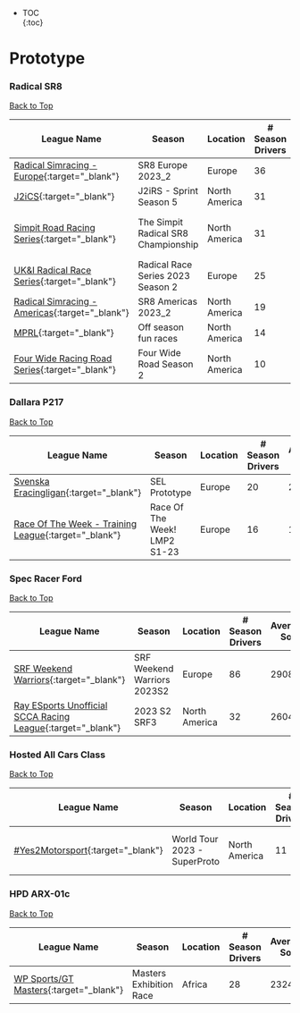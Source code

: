 * TOC  
{:toc}

# Prototype

### Radical SR8

[Back to Top](#)  

|                                                        League Name                                                       |               Season              |   Location  |# Season Drivers|Average SoF|Setup|       Upcoming Race      |        New York        |         London         |          Sydney         |
|--------------------------------------------------------------------------------------------------------------------------|-----------------------------------|-------------|----------------|-----------|-----|--------------------------|------------------------|------------------------|-------------------------|
| [Radical Simracing \- Europe](https://members.iracing.com/membersite/member/LeagueView.do?league=9305){:target="_blank"} |         SR8 Europe 2023\_2        |    Europe   |       36       |    2937   |     |                          |                        |                        |                         |
|            [J2iCS](https://members.iracing.com/membersite/member/LeagueView.do?league=3630){:target="_blank"}            |      J2iRS \- Sprint Season 5     |North America|       31       |    1820   | Both|                          |                        |                        |                         |
|  [Simpit Road Racing Series](https://members.iracing.com/membersite/member/LeagueView.do?league=3859){:target="_blank"}  |The Simpit Radical SR8 Championship|North America|       31       |    2083   |     |Autódromo José Carlos Pace|Sun, June 11 01:00PM EDT|Sun, June 11 06:00PM BST|Mon, June 12 03:00AM AEST|
|   [UK&I Radical Race Series](https://members.iracing.com/membersite/member/LeagueView.do?league=5547){:target="_blank"}  | Radical Race Series 2023 Season 2 |    Europe   |       25       |    2779   | Open|                          |                        |                        |                         |
|[Radical Simracing \- Americas](https://members.iracing.com/membersite/member/LeagueView.do?league=9304){:target="_blank"}|        SR8 Americas 2023\_2       |North America|       19       |    2845   |     |                          |                        |                        |                         |
|             [MPRL](https://members.iracing.com/membersite/member/LeagueView.do?league=7919){:target="_blank"}            |        Off season fun races       |North America|       14       |    2129   |     |                          |                        |                        |                         |
| [Four Wide Racing Road Series](https://members.iracing.com/membersite/member/LeagueView.do?league=9060){:target="_blank"}|      Four Wide Road Season 2      |North America|       10       |    1306   |     |                          |                        |                        |                         |

### Dallara P217

[Back to Top](#)  

|                                                           League Name                                                          |            Season            |Location|# Season Drivers|Average SoF|Setup|Upcoming Race|New York|London|Sydney|
|--------------------------------------------------------------------------------------------------------------------------------|------------------------------|--------|----------------|-----------|-----|-------------|--------|------|------|
|        [Svenska Eracingligan](https://members.iracing.com/membersite/member/LeagueView.do?league=5826){:target="_blank"}       |         SEL Prototype        | Europe |       20       |    2083   |     |             |        |      |      |
|[Race Of The Week \- Training League](https://members.iracing.com/membersite/member/LeagueView.do?league=6227){:target="_blank"}|Race Of The Week\! LMP2 S1\-23| Europe |       16       |    1902   |     |             |        |      |      |

### Spec Racer Ford

[Back to Top](#)  

|                                                              League Name                                                             |           Season          |   Location  |# Season Drivers|Average SoF|Setup|Upcoming Race|New York|London|Sydney|
|--------------------------------------------------------------------------------------------------------------------------------------|---------------------------|-------------|----------------|-----------|-----|-------------|--------|------|------|
|           [SRF Weekend Warriors](https://members.iracing.com/membersite/member/LeagueView.do?league=1566){:target="_blank"}          |SRF Weekend Warriors 2023S2|    Europe   |       86       |    2908   | Open|             |        |      |      |
|[Ray ESports Unofficial SCCA Racing League](https://members.iracing.com/membersite/member/LeagueView.do?league=6236){:target="_blank"}|        2023 S2 SRF3       |North America|       32       |    2604   | Open|             |        |      |      |

### Hosted All Cars Class

[Back to Top](#)  

|                                                 League Name                                                 |            Season           |   Location  |# Season Drivers|Average SoF|Setup|Upcoming Race|        New York        |         London         |          Sydney         |
|-------------------------------------------------------------------------------------------------------------|-----------------------------|-------------|----------------|-----------|-----|-------------|------------------------|------------------------|-------------------------|
|[\#Yes2Motorsport](https://members.iracing.com/membersite/member/LeagueView.do?league=5789){:target="_blank"}|World Tour 2023 \- SuperProto|North America|       11       |    1353   |Fixed|Iowa Speedway|Sat, June 10 08:30PM EDT|Sun, June 11 01:30AM BST|Sun, June 11 10:30AM AEST|

### HPD ARX-01c

[Back to Top](#)  

|                                                   League Name                                                   |         Season        |Location|# Season Drivers|Average SoF|Setup|Upcoming Race|New York|London|Sydney|
|-----------------------------------------------------------------------------------------------------------------|-----------------------|--------|----------------|-----------|-----|-------------|--------|------|------|
|[WP Sports/GT Masters](https://members.iracing.com/membersite/member/LeagueView.do?league=5539){:target="_blank"}|Masters Exhibition Race| Africa |       28       |    2324   |     |             |        |      |      |

